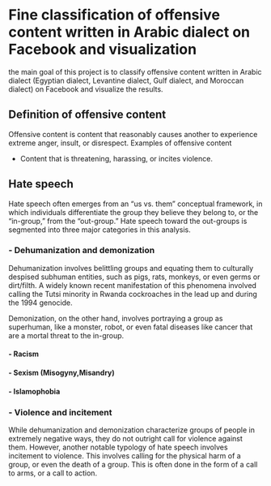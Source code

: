 # Fine classification of offensive content written in Arabic dialect on Facebook and visualization

the main goal of this project is to classify offensive content written in Arabic dialect (Egyptian dialect, Levantine dialect, Gulf dialect, and Moroccan dialect) on Facebook and visualize the results.

## Definition of offensive content
Offensive content is content that reasonably causes another to experience extreme anger, insult, or disrespect.
Examples of offensive content
- Content that is threatening, harassing, or incites violence.

## Hate speech
Hate speech often emerges from an “us vs. them” conceptual framework, in which individuals differentiate the group they believe they belong to, or the “in-group,” from the “out-group.” Hate speech toward the out-groups is segmented into three major categories in this analysis.

### - Dehumanization and demonization
Dehumanization involves belittling groups and equating them to culturally despised subhuman entities, such as pigs, rats, monkeys, or even germs or dirt/filth.  A widely known recent manifestation of this phenomena involved calling the Tutsi minority in Rwanda cockroaches in the lead up and during the 1994 genocide.

Demonization, on the other hand, involves portraying a group as superhuman, like a monster, robot, or even fatal diseases like cancer that are a mortal threat to the in-group.
#### - Racism
#### - Sexism (Misogyny,Misandry)
#### - Islamophobia

### - Violence and incitement
While dehumanization and demonization characterize groups of people in extremely negative ways, they do not outright call for violence against them. However, another notable typology of hate speech involves incitement to violence. This involves calling for the physical harm of a group, or even the death of a group. This is often done in the form of a call to arms, or a call to action.

